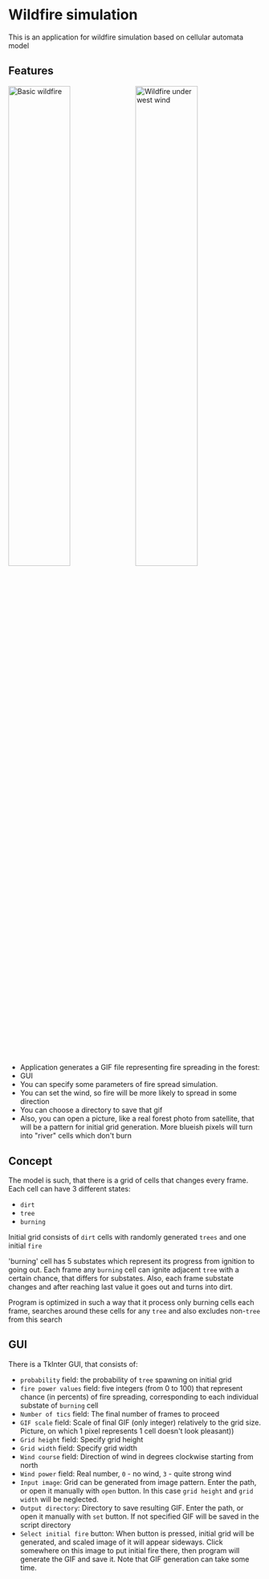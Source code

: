 # Wildfire simulation

This is an application for wildfire simulation based on cellular automata model

## Features

<picture>
 <img src="wildfire.gif" alt="Basic wildfire" width="49.5%">
</picture>
<picture>
 <img src="wildfire_west_wind.gif" alt="Wildfire under west wind" width="49.5%">
</picture>

- Application generates a GIF file representing fire spreading in the forest:
- GUI
- You can specify some parameters of fire spread simulation.
- You can set the wind, so fire will be more likely to spread in some direction
- You can choose a directory to save that gif
- Also, you can open a picture, like a real forest photo from satellite,
  that will be a pattern for initial grid generation. More blueish pixels
  will turn into "river" cells which don't burn

## Concept

The model is such, that there is a grid of cells that changes every frame.
Each cell can have 3 different states:

- ``dirt``
- ``tree``
- ``burning``

Initial grid consists of ``dirt`` cells with randomly generated ``trees``
and one initial ``fire``

'burning' cell has 5 substates which represent its progress from ignition to going out.
Each frame any ``burning`` cell can ignite adjacent ``tree`` with a certain chance,
that differs for substates. Also, each frame substate changes and after reaching
last value it goes out and turns into dirt.

Program is optimized in such a way that it process only burning cells each frame,
searches around these cells for any ``tree`` and also excludes non-``tree`` from this search

## GUI

There is a TkInter GUI, that consists of:

- ``probability`` field:
  the probability of ``tree`` spawning on initial grid
- ``fire power values`` field:
  five integers (from 0 to 100) that represent chance (in percents)
  of fire spreading, corresponding to each individual substate of ``burning`` cell
- ``Number of tics`` field:
  The final number of frames to proceed
- ``GIF scale`` field:
  Scale of final GIF (only integer) relatively to the grid size.
  Picture, on which 1 pixel represents 1 cell doesn't look pleasant))
- ``Grid height`` field:
  Specify grid height
- ``Grid width`` field:
  Specify grid width
- ``Wind course`` field:
  Direction of wind in degrees clockwise starting from north
- ``Wind power`` field:
  Real number, ``0`` - no wind, ``3`` - quite strong wind
- ``Input image``:
  Grid can be generated from image pattern. Enter the path, or open it
  manually with ``open`` button. In this case ``grid height`` and
  ``grid width`` will be neglected.
- ``Output directory``:
  Directory to save resulting GIF. Enter the path, or open it
  manually with ``set`` button. If not specified GIF will be saved
  in the script directory
- ``Select initial fire`` button:
  When button is pressed, initial grid will be generated, and scaled
  image of it will appear sideways. Click somewhere on this image to
  put initial fire there, then program will generate the GIF and save it.
  Note that GIF generation can take some time.
